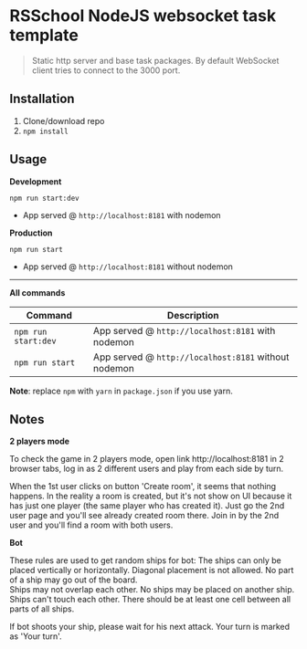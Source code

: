 # RSSchool NodeJS websocket task template
> Static http server and base task packages. 
> By default WebSocket client tries to connect to the 3000 port.

## Installation
1. Clone/download repo
2. `npm install`

## Usage
**Development**

`npm run start:dev`

* App served @ `http://localhost:8181` with nodemon

**Production**

`npm run start`

* App served @ `http://localhost:8181` without nodemon

---

**All commands**

Command | Description
--- | ---
`npm run start:dev` | App served @ `http://localhost:8181` with nodemon
`npm run start` | App served @ `http://localhost:8181` without nodemon

**Note**: replace `npm` with `yarn` in `package.json` if you use yarn.

## Notes
**2 players mode**

To check the game in 2 players mode, open link http://localhost:8181 in 2 browser tabs, 
log in as 2 different users and play from each side by turn. 

When the 1st user clicks on button 'Create room', it seems that nothing happens. In the reality a room is created, 
but it's not show on UI because it has just one player (the same player who has created it). Just go the 2nd user page
and you'll see already created room there. Join in by the 2nd user and you'll find a room with both users.

**Bot**

These rules are used to get random ships for bot:
The ships can only be placed vertically or horizontally. Diagonal placement is not allowed.
No part of a ship may go out of the board.  
Ships may not overlap each other.  No ships may be placed on another ship.
Ships can't touch each other. There should be at least one cell between all parts of all ships.

If bot shoots your ship, please wait for his next attack. Your turn is marked as 'Your turn'.